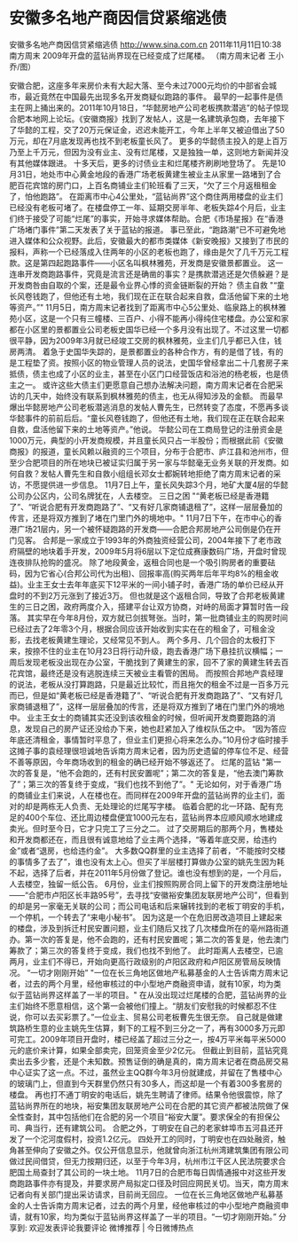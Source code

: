 # 安徽多名地产商因信贷紧缩逃债

安徽多名地产商因信贷紧缩逃债
http://www.sina.com.cn  2011年11月11日10:38  南方周末
2009年开盘的蓝钻尚界现在已经变成了烂尾楼。 （南方周末记者 王小乔/图）

安徽合肥，这座多年来房价未有大起大落、至今未过7000元均价的中部省会城市，最近竟然在中国最先出现多名开发商疑似跑路的事件。
最早的一起事件是债主在网上捅出来的。2011年10月18日，“华懿房地产公司老板携款潜逃”的帖子惊现合肥本地网上论坛。《安徽商报》找到了发帖人，这是一名建筑承包商，去年接下了华懿的工程，交了20万元保证金，迟迟未能开工，今年上半年又被迫借出了50万元，却在7月底发现再也找不到老板童长风了。
更多的华懿债主投入的是上百万乃至上千万元，但因为没有业主、没有烂尾楼，又是独独一单，这则地方新闻并没有其他媒体跟进。
十多天后，更多的讨债业主和烂尾楼齐刷刷地登场了。
先是10月31日，地处市中心黄金地段的香港广场老板黄建生被业主从家里一路堵到了合肥百花宾馆的房门口，上百名商铺业主们轮班看了三天，“欠了三个月返租租金了，怕他跑路”。
在距离市中心4公里处，“蓝钻尚界”这个商住两用楼盘的业主们已经没有老板可堵了。在楼盘停工一年、延期交房半年、老板失踪4个月后，业主们终于接受了可能“烂尾”的事实，开始寻求媒体帮助。合肥《市场星报》在“香港广场堵门事件”第二天发表了关于蓝钻的报道。
事已至此，“跑路潮”已不可避免地进入媒体和公众视野。此后，安徽最大的都市类媒体《新安晚报》又接到了市民的报料，声称一个已经落成入住两年的小区的老板也跑了，缘由是欠了几千万元工程款。这是第四起跑路事件——小区名叫枫林雅苑，开发商是安徽景都置业。
这一连串开发商跑路事件，究竟是流言还是确凿的事实？是携款潜逃还是欠债躲避？是开发商咎由自取的个案，还是最令业界心悸的资金链断裂的开始？
债主自救
"“童长风卷钱跑了，但他还有土地，我们现在正在联合起来自救，盘活他留下来的土地等资产。”"
11月5日，南方周末记者找到了距离市中心5公里处、临泉路上的枫林雅苑小区，这是一个只有三幢楼、三百户、小得不能再小得纯住宅楼盘。办公室和家都在小区里的景都置业公司老板史国华已经一个多月没有出现了。不过这里一切都很平静，因为2009年3月就已经竣工交房的枫林雅苑，业主们几乎都已入住，钱房两清。
着急于史国华失踪的，是景都置业的各种合作方，有的是借了钱，有的是工程垫了资。按照小区的物业管理人员的说法，史国华曾经拿出二十几套房子来抵债，债主也成了小区的业主，甚至在小区门口经营饭店和浴池的杨老板，也是债主之一。
或许这些大债主们更愿意自己想办法解决问题，南方周末记者在合肥采访的几天中，始终没有联系到枫林雅苑的债主，也无从得知涉及的金额。
而最早爆出华懿房地产公司老板潜逃消息的发帖人曹先生，已然转变了态度，不愿再多谈华懿事件的前前后后。“童长风卷钱跑了，但他还有土地，我们现在正在联合起来自救，盘活他留下来的土地等资产。”他说。
华懿公司在工商局登记的注册资金是1000万元，典型的小开发商规模，并且童长风只占一半股份；而根据此前《安徽商报》的报道，童长风赖以融资的三个项目，分布于合肥市、庐江县和池州市，但至少合肥项目的所在地块已被证实归属于另一家与华懿毫无业务关联的开发商。如何自救？发帖人曹先生和自救小组组长邓女士都婉转地拒绝了南方周末记者的采访，不愿提供进一步信息。
11月7日上午，童长风失踪3个月，地矿大厦4层的华懿公司办公区内，公司名牌犹在，人去楼空。
三日之困
"“黄老板已经是香港籍了”、“听说合肥有开发商跑路了”、“又有好几家商铺退租了”，这样一层层叠加的传言，还是将双方推到了堵在门里门外的境地中。"
11月7日下午，在市中心的香港广场21层内，另一个被怀疑跑路的开发商——合肥合邦房地产公司倒是仍在开门见客。
合邦是一家成立于1993年的外商独资经营公司，2004年接下了老市政府隔壁的地块着手开发，2009年5月将6层以下定位成赛康数码广场，开盘时曾现连夜排队抢购的盛况。
除了地段黄金，返租合同也是一个吸引购房者的重要砝码，因为它省心(合邦公司代为出租)、回报率高(购买两年后年平均8%的租金收益)。业主王女士去年年底买下12平米的一间小铺子时，香港广场的单价已经从开盘时的不到2万元涨到了接近3万。
但也就是这个返租合同，导致了合邦老板黄建生的三日之困，政府两度介入，搭建平台让双方协商，对峙的局面才算暂时告一段落。
其实早在今年8月份，双方就已剑拔弩张。当时，第一批商铺业主的购房时间已经过去了2年零3个月，根据合同应该开始收到实实在在的租金了，可租金没影，去找老板黄建生理论，又经常见不到人。
两个多月、几个回合的太极打下来，按捺不住的业主在10月23日将行动升级，跑去香港广场下悬挂抗议横幅；一周后发现老板没出现在办公室，干脆找到了黄建生的家，回不了家的黄建生转去百花宾馆，最终还是没有逃脱连续三天被业主看管的困局。
而按照合邦地产袁经理的说法，老板从没打算跑路，只是最近比较忙，而且拖欠的租金不过是一百多万元而已，但是如“黄老板已经是香港籍了”、“听说合肥有开发商跑路了”、“又有好几家商铺退租了”，这样一层层叠加的传言，还是将双方推到了堵在门里门外的境地中。
业主王女士的商铺其实还没到该收租金的时候，但听闻开发商要跑路的消息，发现自己的房产证还没给办下来，她也赶紧加入了维权队伍之中。
“因为答应年底还清租金，事情暂时平息了，但业主们更担心将来怎么办。”10月份才临时接手这摊子事的袁经理很坦诚地告诉南方周末记者，因为历史遗留的停车位不足、经营不善等原因，今年商场收到的租金的确已经开始不够返还了。
烂尾的蓝钻
"第一次的答复是，“他不会跑的，还有村民安置呢”；第二次的答复是，“他去澳门筹款了”；第三次的答复终于变成，“我们也找不到他了”。"
无论如何，对于香港广场的商铺业主们来说，人在楼也在。而同样在2009年开盘的蓝钻尚界的业主们，面对的却是两栋无人负责、无处理论的烂尾写字楼。
临着合肥的北一环路、配有充足的400个车位、还比周边楼盘便宜1000元左右，蓝钻尚界本应顺风顺水地建成卖光。但时至今日，它才只完工了三分之二。
过了交房期后的那两个月，售楼处和开发商都还在，而且很有诚意地给了业主两个选择，“等着年底交房，给违约金”或者“退房，也给违约金”。
大多数QQ群里的业主选择了前者，“不能按时交楼的事情多了去了”，谁也没有太上心。但买了半层楼打算做办公室的姚先生因为耗不起，选择了后者，并在2011年5月份做了登记。谁也没有想到的是，一个月后，人去楼空，独留一纸公告。
6月份，业主们按照购房合同上留下的开发商注册地址——“合肥市卢阳区长丰路95号”，去寻找“安徽裕安集团友联房地产公司”，但看到的却是另一家毫无关联的公司；而公司电话和后来辗转找到的老板丁明安的手机，一个停机，一个转去了“来电小秘书”。
因为这是一个在危旧房改造项目上建起来的楼盘，涉及到拆迁村民安置问题，业主们随后又找了几次楼盘所在的亳州路街道办。第一次的答复是，他不会跑的，还有村民安置呢；第二次的答复是，他去澳门筹款了；第三次的答复终于变成，我们也找不到他了。
此时距离人去楼空，已逾两月，业主们不得已，开始向更高行政级别的卢阳区政府和卢阳区房管局反映情况。
“一切才刚刚开始”
"一位在长三角地区做地产私募基金的人士告诉南方周末记者，过去的两个月里，经他审核过的中小型地产商融资申请，就有10家，均为类似于蓝钻尚界这样盖了一半的项目。"
在从没出现过烂尾楼的合肥，蓝钻尚界的业主们始终不愿意相信，这个第一会被他们撞上。“朋友们安慰我的时候都忍不住说，你可以去买彩票了。”一位业主、贸易公司老板曹先生很无奈。
自己就是做建筑路桥生意的业主姚先生估算，剩下的工程不到三分之一了，再有3000多万元即可完工。2009年项目开盘时，楼已经盖了超过三分之一，按4万平米每平米5000元的底价来计算，如果全部卖完，回笼资金至少2亿元。
但截止到目前，蓝钻究竟卖出去多少套，还是个未知数。预售证倒的确是真的，南方周末记者在商品房交易中心证实了这一点。不过，虽然业主QQ群今年3月份就建成，并留在了售楼中心的玻璃门上，但直到今天群里仍然只有30多人，而这却是一个有着300多套房的楼盘。
再也打不通丁明安的电话后，姚先生聘请了律师。结果令他很震惊，除了蓝钻尚界所在的地块，裕安集团友联房地产公司在合肥的其它资产都被法院做了保全性查封，其中包括他们在合肥的另一个项目“裕安大厦”。要求保全的有担保公司、典当行，还有建筑公司。
合肥之外，丁明安在自己的老家蚌埠市五河县还开发了一个沱河度假村，投资1.2亿元。
四处开工的同时，丁明安也在四处融资，触角甚至伸向了安徽之外。仅公开信息显示，他就曾向浙江杭州湾建筑集团有限公司做过民间借贷，但无力按期归还，以至于今年3月，杭州市江干区人民法院要求合肥国土局查封了其公司的一块土地。
11月7日的合肥市每日舆情通报中对这些开发商跑路事件亦有提及，并要求房产局拟定口径及时回应网民关切。当天，南方周末记者向有关部门提出采访请求，目前尚无回应。
一位在长三角地区做地产私募基金的人士告诉南方周末记者，过去的两个月里，经他审核过的中小型地产商融资申请，就有10家，均为类似于蓝钻尚界这样盖了一半的项目。“一切才刚刚开始。”
分享到: 欢迎发表评论我要评论
微博推荐 | 今日微博热点

